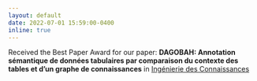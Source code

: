 ```yaml
---
layout: default
date: 2022-07-01 15:59:00-0400
inline: true
---
```


Received the Best Paper Award for our paper: **DAGOBAH: Annotation sémantique de données tabulaires par comparaison du contexte des tables et d’un graphe de connaissances** in [Ingénierie des Connaissances](https://ci.mines-stetienne.fr/pfia2022/conferences/ic/)
